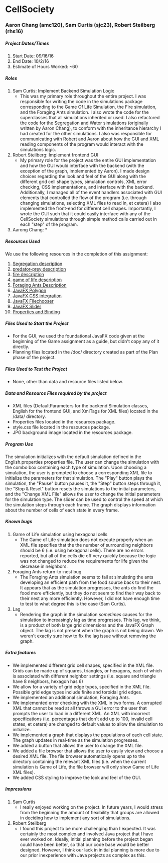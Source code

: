 # CellSociety 
### Aaron Chang (amc120), Sam Curtis (sjc23), Robert Steilberg (rhs16)

##### Project Dates/Times

1. Start Date: 09/16/16
2. End Date: 10/2/16
3. Estimate of Hours Worked: ~60

##### Roles

1. Sam Curtis: Implement Backend Simulation Logic
   * This was my primary role throughout the entire project. I was responsible for writing the code in the simulations package corresponding  to the Game Of Life Simulation, the Fire simulation,  and the Foraging Ants simulation. I also wrote the code for the superclasses that all simulations inherited or used. I also refactored the code for the Segregation and Wator simulations (originally written by Aaron Chang), to conform with the inheritance hierarchy I had created for the other simulations. I also was responsible for communicating with Robert and Aaron about how the GUI and XML reading components of the program would interact with the simulations logic. 
2. Robert Steilberg: Implement frontend GUI
	* My primary role for the project was the entire GUI implementation and how the GUI would interface with the backend (with the exception of the graph, implemented by Aaron). I made design choices regarding the look and feel of the GUI along with the different grid cell shape types, simulation controls, XML error checking, CSS implementations, and interface with the backend. Additionally, I managed all of the event handlers associated with GUI elements that controlled the flow of the program (i.e. through changing simulations, selecting XML files to read in, et cetera) I also implemented the front-end for different cell shapes. Importantly, I wrote the GUI such that it could easily interface with any of the CellSociety simulations through simple method calls carried out in each "step" of the program.
3. Aarong Chang:
	* 


##### Resources Used 
We use the following resources in the completion of this assignment:

1. [Segregation description](http://nifty.stanford.edu/2014/mccown-schelling-model-segregation/)
2. [predator-prey description](http://nifty.stanford.edu/2011/scott-wator-world/)
3. [fire description](http://nifty.stanford.edu/2007/shiflet-fire/)
4. [game of life description](http://en.wikipedia.org/wiki/Conway's_Game_of_Life)
5. [Foraging Ants Description](http://cs.gmu.edu/~eclab/projects/mason/publications/alife04ant.pdf)
6. [JavaFX Polygon](https://docs.oracle.com/javase/8/javafx/api/javafx/scene/shape/Polygon.html)
7. [JavaFX CSS integration](https://docs.oracle.com/javafx/2/api/javafx/scene/doc-files/cssref.html)
8. [JavaFX Filechooser](http://docs.oracle.com/javafx/2/ui_controls/file-chooser.htm)
9. [JavaFX Slider](http://docs.oracle.com/javafx/2/ui_controls/slider.htm)
10. [Properties and Binding](http://docs.oracle.com/javafx/2/binding/jfxpub-binding.htm)

##### Files Used to Start the Project
* For the GUI, we used the foundational JavaFX code given at the beginning of the Game assignment as a guide, but didn't copy any of it directly.
* Planning files located in the /doc/ directory created as part of the Plan phase of the project.

##### Files Used to Test the Project
* None, other than data and resource files listed below.

##### Data and Resource Files required by the project
* XML files (DefaultParameters for the backend Simulation classes, English for the frontend GUI, and XmlTags for XML files) located in the /data/ directory.
* Properties files located in the resources package.
* style.css file located in the resources package.
* JPG background image located in the resources package.


##### Program Use
The simulation initializes with the default simulation defined in the English.properties properties file. The user can change the simulation with the combo box containing each type of simulation. Upon choosing a simulation, the user is prompted to choose a corresponding XML file to initialize the parameters for that simulation. The "Play" button plays the simulation, the "Pause" button pauses it, the "Step" button steps through it, the "Stop & Reset" button resets the simulations to the initial parameters, and the "Change XML File" allows the user to change the initial parameters for the simulation type. The slider can be used to control the speed at which the simulation steps through each frame. The graph displays information about the number of cells of each state in every frame.

##### Known bugs

1. Game of Life simulation using hexagonal cells
	* The Game of Life simulation does not execute properly when an XML file specifies that the the number of surrounding neighbors should be 6 (i.e. using hexagonal cells). There are no errors reported, but all of the cells die off very quickly because the logic was not changed to reduce the requirements for life given the decrease in neighbors. 
2. Foraging Ants return-to-nest bug
	* The Foraging Ants simulation seems to fail at simulating the ants developing an efficient path from the food source back to their nest. It appears that as the simulation progresses, the ants do find the food more efficiently, but they do not seem to find their way back to their nest any more efficiently. However, I did not have enough time to test to what degree this is the case (Sam Curtis). 
3. Lag
	* Rendering the graph in the simulation *sometimes* causes for the simulation to increasingly lag as time progresses. This lag, we think, is a product of both large grid dimensions and the JavaFX Graph object. The lag is not present when the graph is not being drawn. We weren't exactly sure how to fix the lag issue without removing the graph.
  

##### Extra features
* We implemented different grid cell shapes, specified in the XML file. Grids can be made up of squares, triangles, or hexagons, each of which is associated with different neighbor settings (i.e. square and triangle have 8 neighbors, hexagon has 6)
* We allow for a variety of grid edge types, specified in the XML file. Possible grid edge types include finite and toroidal grid edges.
* We implemented an additional simulation, Foraging Ants.
* We implemented error checking with the XML in two forms. A corrupted XML that cannot be read at all throws a GUI error to the user that prompts the user to load in a different XML. An XML with incorrect specifications (i.e. percentages that don't add up to 100, invalid cell states, et cetera) are changed to default values to allow the simulation to initialize.
* We implemented a graph that displays the populations of each cell state. The graph updates in real-time as the simulation progresses.
* We added a button that allows the user to change the XML file.
* We added a file browser that allows the user to easily view and choose a desired XML file. The file browser automatically opens up to the directory containing the relevant XML files (i.e. when the current simulation is Game of Life, the file browser will only show Game of Life XML files).
* We added CSS styling to improve the look and feel of the GUI.

##### Impressions 

1. Sam Curtis
	* I really enjoyed working on the project. In future years, I would stress from the beginning the amount of flexibility that groups are allowed in deciding how to implement any sort of simulations.
2. Robert Steilberg
	* I found this project to be more challenging than I expected. It was certainly the most complex and involved Java project that I have ever worked on. Ideally, initial planning before the project began could have been better, so that our code base would be better designed. However, I think our lack in initial planning is more due to our prior inexperience with Java projects as complex as this.
